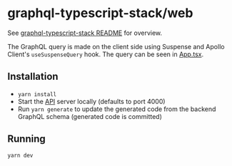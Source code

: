 # graphql-typescript-stack/web

See [graphql-typescript-stack README](../README.md) for overview.

The GraphQL query is made on the client side using Suspense and Apollo Client's `useSuspenseQuery` hook. The query can be seen in [App.tsx](./src/App.tsx).

## Installation

- `yarn install`
- Start the [API](../api/README.md) server locally (defaults to port 4000)
- Run `yarn generate` to update the generated code from the backend GraphQL schema (generated code is committed)

## Running

`yarn dev`
